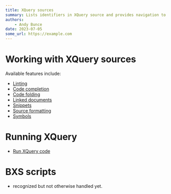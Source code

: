 ```yaml
---
title: XQuery sources
summary: Lists identifiers in XQuery source and provides navigation to them
authors:
    - Andy Bunce
date: 2023-07-05
some_url: https://example.com
---
```

# Working with XQuery sources
Available features include:

* [Linting](xquery-linting.md)
* [Code completion](xquery-code-completion.md)
* [Code folding](xquery-code-folding.md)
* [Linked documents](xquery-documentlinks.md)
* [Snippets](xquery-snippets.md)
* [Source formatting](xquery-source-formating.md)
* [Symbols](xquery-symbols.md)

# Running XQuery
* [Run XQuery code](xquery-script-execution.md)
# BXS scripts
* recognized but not otherwise handled yet.